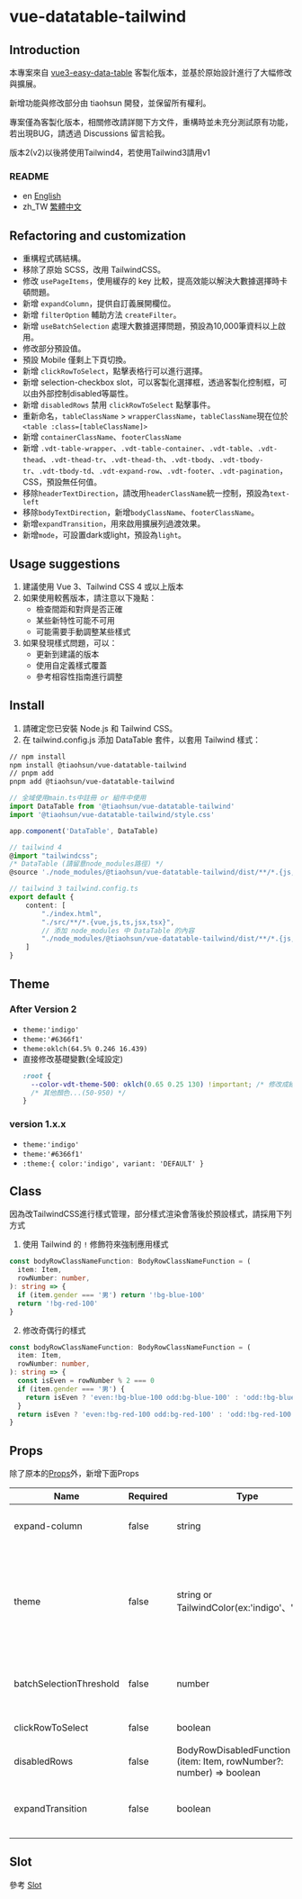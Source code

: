 # vue-datatable-tailwind

## Introduction

本專案來自 [vue3-easy-data-table](https://github.com/HC200ok/vue3-easy-data-table) 客製化版本，並基於原始設計進行了大幅修改與擴展。

新增功能與修改部分由 tiaohsun 開發，並保留所有權利。

專案僅為客製化版本，相關修改請詳閱下方文件，重構時並未充分測試原有功能，若出現BUG，請透過 Discussions 留言給我。

版本2(v2)以後將使用Tailwind4，若使用Tailwind3請用v1

### README

- en [English](README.md)
- zh_TW [繁體中文](README.zh-TW.md)

## Refactoring and customization

- 重構程式碼結構。
- 移除了原始 SCSS，改用 TailwindCSS。
- 修改 `usePageItems`，使用緩存的 key 比較，提高效能以解決大數據選擇時卡頓問題。
- 新增 `expandColumn`，提供自訂義展開欄位。
- 新增 `filterOption` 輔助方法 `createFilter`。
- 新增 `useBatchSelection` 處理大數據選擇問題，預設為10,000筆資料以上啟用。
- 修改部分預設值。
- 預設 Mobile 僅剩上下頁切換。
- 新增 `clickRowToSelect`，點擊表格行可以進行選擇。
- 新增 selection-checkbox slot，可以客製化選擇框，透過客製化控制框，可以由外部控制disabled等屬性。
- 新增 `disabledRows` 禁用 `clickRowToSelect` 點擊事件。
- 重新命名，`tableClassName` > `wrapperClassName`，`tableClassName`現在位於`<table :class=[tableClassName]>`
- 新增 `containerClassName`、`footerClassName`
- 新增 `.vdt-table-wrapper`、`.vdt-table-container`、`.vdt-table`、`.vdt-thead`、`.vdt-thead-tr`、`.vdt-thead-th`、`.vdt-tbody`、`.vdt-tbody-tr`、`.vdt-tbody-td`、`.vdt-expand-row`、`.vdt-footer`、`.vdt-pagination`，CSS，預設無任何值。
- 移除`headerTextDirection`，請改用`headerClassName`統一控制，預設為`text-left`
- 移除`bodyTextDirection`，新增`bodyClassName`、`footerClassName`。
- 新增`expandTransition`，用來啟用擴展列過渡效果。
- 新增`mode`，可設置dark或light，預設為`light`。

## Usage suggestions

1. 建議使用 Vue 3、Tailwind CSS 4 或以上版本
2. 如果使用較舊版本，請注意以下幾點：
   - 檢查間距和對齊是否正確
   - 某些新特性可能不可用
   - 可能需要手動調整某些樣式
3. 如果發現樣式問題，可以：
   - 更新到建議的版本
   - 使用自定義樣式覆蓋
   - 參考相容性指南進行調整

## Install

1. 請確定您已安裝 Node.js 和 Tailwind CSS。
2. 在 tailwind.config.js 添加 DataTable 套件，以套用 Tailwind 樣式：

```bash
// npm install
npm install @tiaohsun/vue-datatable-tailwind
// pnpm add
pnpm add @tiaohsun/vue-datatable-tailwind
```

```Typescript
// 全域使用main.ts中註冊 or 組件中使用
import DataTable from '@tiaohsun/vue-datatable-tailwind'
import '@tiaohsun/vue-datatable-tailwind/style.css'

app.component('DataTable', DataTable)
```

```TypeScript
// tailwind 4
@import "tailwindcss";
/* DataTable (請留意node_modules路徑) */
@source './node_modules/@tiaohsun/vue-datatable-tailwind/dist/**/*.{js,vue}';
```

```TypeScript
// tailwind 3 tailwind.config.ts
export default {
    content: [
        "./index.html",
        "./src/**/*.{vue,js,ts,jsx,tsx}",
        // 添加 node_modules 中 DataTable 的內容
        "./node_modules/@tiaohsun/vue-datatable-tailwind/dist/**/*.{js,vue}"
    ]
}
```

## Theme

### After Version 2

- `theme:'indigo'`
- `theme:'#6366f1'`
- `theme:oklch(64.5% 0.246 16.439)`
- 直接修改基礎變數(全域設定)
  ```css
  :root {
    --color-vdt-theme-500: oklch(0.65 0.25 130) !important; /* 修改成綠色系 */
    /* 其他顏色...(50-950) */
  }
  ```

### version 1.x.x

- `theme:'indigo'`
- `theme:'#6366f1'`
- `:theme:{ color:'indigo', variant: 'DEFAULT' }`

## Class

因為改TailwindCSS進行樣式管理，部分樣式渲染會落後於預設樣式，請採用下列方式

1. 使用 Tailwind 的 `!` 修飾符來強制應用樣式

```typescript
const bodyRowClassNameFunction: BodyRowClassNameFunction = (
  item: Item,
  rowNumber: number,
): string => {
  if (item.gender === '男') return '!bg-blue-100'
  return '!bg-red-100'
}
```

2. 修改奇偶行的樣式

```typescript
const bodyRowClassNameFunction: BodyRowClassNameFunction = (
  item: Item,
  rowNumber: number,
): string => {
  const isEven = rowNumber % 2 === 0
  if (item.gender === '男') {
    return isEven ? 'even:!bg-blue-100 odd:bg-blue-100' : 'odd:!bg-blue-100 even:bg-blue-100'
  }
  return isEven ? 'even:!bg-red-100 odd:bg-red-100' : 'odd:!bg-red-100 even:bg-red-100'
}
```

## Props

除了原本的[Props](https://hc200ok.github.io/vue3-easy-data-table-doc/props/common-props.html)外，新增下面Props

| **Name**                | **Required** | **Type**                                                              | **Default** | **Description**                                                              |
| ----------------------- | ------------ | --------------------------------------------------------------------- | ----------- | ---------------------------------------------------------------------------- |
| expand-column           | false        | string                                                                | ‘’          | 指定某Column欄位可以擴展 　                                                  |
| theme                   | false        | string or TailwindColor(ex:'indigo'、'rose')                          | 'indigo'    | 取代theme-color，可填入 HEX ‘#42b883’、oklch(版本2之後)、Tailwind Color Name |
| batchSelectionThreshold | false        | number                                                                | 10,000      | 超過預設值，啟用批次選擇，具有Loading樣式                                    |
| clickRowToSelect        | false        | boolean                                                               | false       | 點擊列，是否選擇項目                                                         |
| disabledRows            | false        | BodyRowDisabledFunction = (item: Item, rowNumber?: number) => boolean | false       | 禁止特定行被選取                                                             |
| expandTransition        | false        | boolean                                                               | true        | 如果有設置擴展列，預設啟用擴展列過渡效果                                     |

## Slot

參考 [Slot](./docs/api/slot.md)
